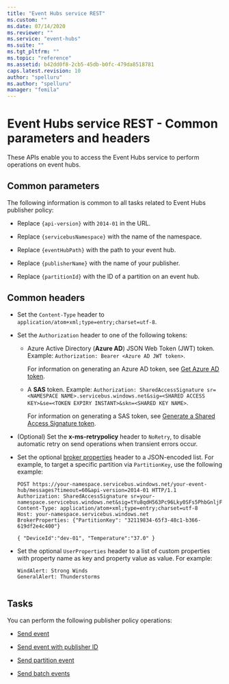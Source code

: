 ```yaml
---
title: "Event Hubs service REST"
ms.custom: ""
ms.date: 07/14/2020
ms.reviewer: ""
ms.service: "event-hubs"
ms.suite: ""
ms.tgt_pltfrm: ""
ms.topic: "reference"
ms.assetid: b42dd0f8-2cb5-45db-b0fc-479da8518781
caps.latest.revision: 10
author: "spelluru"
ms.author: "spelluru"
manager: "femila"
---
```


# Event Hubs service REST - Common parameters and headers
These APIs enable you to access the Event Hubs service to perform operations on event hubs.  
  
##  Common parameters
 The following information is common to all tasks related to Event Hubs publisher policy:  
  
-   Replace `{api-version}` with `2014-01` in the URL.  
  
-   Replace `{servicebusNamespace}` with the name of the namespace.  
  
-   Replace `{eventHubPath}` with the path to your event hub.  
  
-   Replace `{publisherName}` with the name of your publisher.  
  
-   Replace `{partitionId}` with the ID of a partition on an event hub.  


## Common headers  
-   Set the `Content-Type` header to `application/atom+xml;type=entry;charset=utf-8`.  
-   Set the `Authorization` header to one of the following tokens:
    - Azure Active Directory (**Azure AD**) JSON Web Token (JWT) token. Example: `Authorization: Bearer <Azure AD JWT token>`. 
        
        For information on generating an Azure AD token, see [Get Azure AD token](get-azure-active-directory-token.md).
    - A **SAS** token. Example: `Authorization: SharedAccessSignature sr=<NAMESPACE NAME>.servicebus.windows.net&sig=<SHARED ACCESS KEY>&se=<TOKEN EXPIRY INSTANT>&skn=<SHARED KEY NAME>`. 
    
        For information on generating a SAS token, see [Generate a Shared Access Signature token](generate-sas-token.md).
- (Optional) Set the **x-ms-retrypolicy** header to `NoRetry`, to disable automatic retry on send operations when transient errors occur.   
- Set the optional [broker properties](/rest/api/servicebus/message-headers-and-properties) header to a JSON-encoded list. For example, to target a specific partition via `PartitionKey`, use the following example:  
  
    ```  
    POST https://your-namespace.servicebus.windows.net/your-event-hub/messages?timeout=60&api-version=2014-01 HTTP/1.1  
    Authorization: SharedAccessSignature sr=your-namespace.servicebus.windows.net&sig=tYu8qdH563Pc96Lky0SFs5PhbGnljF7mLYQwCZmk9M0%3d&se=1403736877&skn=RootManageSharedAccessKey  
    Content-Type: application/atom+xml;type=entry;charset=utf-8  
    Host: your-namespace.servicebus.windows.net  
    BrokerProperties: {"PartitionKey": "32119834-65f3-48c1-b366-619df2e4c400"}  
  
    { "DeviceId":"dev-01", "Temperature":"37.0" }  
    ```  
  
-   Set the optional `UserProperties` header to a list of custom properties with property name as key and property value as value. For example:  
  
    ```  
    WindAlert: Strong Winds  
    GeneralAlert: Thunderstorms  
  
    ```  
  
## Tasks  
 You can perform the following publisher policy operations:  
  
-   [Send event](send-event.md)  
  
-   [Send event with publisher ID](send-event-with-publisher-id.md)  
  
-   [Send partition event](send-partition-event.md)  
  
-   [Send batch events](send-batch-events.md)